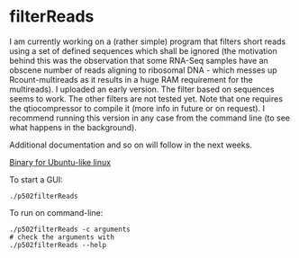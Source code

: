 filterReads
===========

I am currently working on a (rather simple) program that filters short reads using a set of defined sequences which shall be ignored (the motivation behind this was the observation that some RNA-Seq samples have an obscene number of reads aligning to ribosomal DNA - which messes up Rcount-multireads as it results in a huge RAM requirement for the multireads). I uploaded an early version. The filter based on sequences seems to work. The other filters are not tested yet. Note that one requires the qtiocompressor to compile it (more info in future or on request). I recommend running this version in any case from the command line (to see what happens in the background).

Additional documentation and so on will follow in the next weeks.

[Binary for Ubuntu-like linux](https://github.com/MWSchmid/filterReads/blob/master/p502filterReads_linux_64bit?raw=true)

To start a GUI:

```shell
./p502filterReads
```

To run on command-line:

```shell
./p502filterReads -c arguments
# check the arguments with
./p502filterReads --help
```
